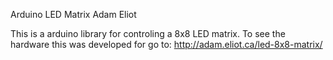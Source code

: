 Arduino LED Matrix
Adam Eliot

This is a arduino library for controling a 8x8 LED matrix.
To see the hardware this was developed for go to:
http://adam.eliot.ca/led-8x8-matrix/